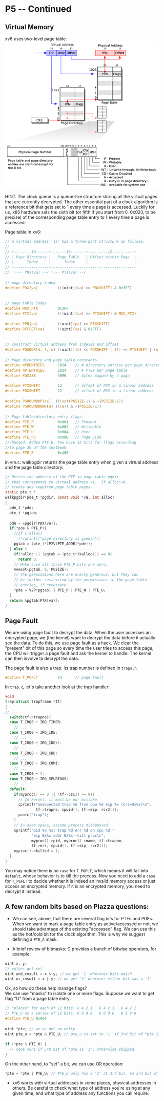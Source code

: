 # P5 -- Continued

## Virtual Memory
xv6 uses two-level page table:  
![page_table_hw](pic/page_table_hw.png)

HINT: The clock queue is a queue-like structure storing all the virtual pages that are currently decrypted. The other essential part of a clock algorithm is a reference bit that gets set to 1 every time a page is accessed. Luckily for us, x86 hardware sets the sixth bit (or fifth if you start from 0. 0x020, to be precise) of the corresponding page table entry to 1 every time a page is accessed.

Page table in xv6:
```c
// A virtual address 'la' has a three-part structure as follows:
//
// +--------10------+-------10-------+---------12----------+
// | Page Directory |   Page Table   | Offset within Page  |
// |      Index     |      Index     |                     |
// +----------------+----------------+---------------------+
//  \--- PDX(va) --/ \--- PTX(va) --/

// page directory index
#define PDX(va)         (((uint)(va) >> PDXSHIFT) & 0x3FF)


// page table index
#define MAX_PTX         0x3FF
#define PTX(va)         (((uint)(va) >> PTXSHIFT) & MAX_PTX)

#define PPN(pa)         ((uint)(pa) >> PTXSHIFT)
#define OFFSET(va)      ((uint)(va) & 0xFFF)


// construct virtual address from indexes and offset
#define PGADDR(d, t, o) ((uint)((d) << PDXSHIFT | (t) << PTXSHIFT | (o)))

// Page directory and page table constants.
#define NPDENTRIES      1024    // # directory entries per page directory
#define NPTENTRIES      1024    // # PTEs per page table
#define PGSIZE          4096    // bytes mapped by a page

#define PTXSHIFT        12      // offset of PTX in a linear address
#define PDXSHIFT        22      // offset of PDX in a linear address

#define PGROUNDUP(sz)  (((sz)+PGSIZE-1) & ~(PGSIZE-1))
#define PGROUNDDOWN(a) (((a)) & ~(PGSIZE-1))

// Page table/directory entry flags.
#define PTE_P           0x001   // Present
#define PTE_W           0x002   // Writeable
#define PTE_U           0x004   // User
#define PTE_PS          0x080   // Page Size
//changed: Added PTE_E. You have 12 bits for flags according
//to page 30 of the textbook
#define PTE_E           0x400
```
in vm.c: walkpgdir returns the page table entry when given a virtual address and the page table directory:
```c
// Return the address of the PTE in page table pgdir
// that corresponds to virtual address va.  If alloc!=0,
// create any required page table pages.
static pte_t *
walkpgdir(pde_t *pgdir, const void *va, int alloc)
{
  pde_t *pde;
  pte_t *pgtab;

  pde = &pgdir[PDX(va)];
  if(*pde & PTE_P){
    //if (!alloc)
      //cprintf("page directory is good\n");
    pgtab = (pte_t*)P2V(PTE_ADDR(*pde));
  } else {
    if(!alloc || (pgtab = (pte_t*)kalloc()) == 0)
      return 0;
    // Make sure all those PTE_P bits are zero.
    memset(pgtab, 0, PGSIZE);
    // The permissions here are overly generous, but they can
    // be further restricted by the permissions in the page table
    // entries, if necessary.
    *pde = V2P(pgtab) | PTE_P | PTE_W | PTE_U;
  }
  return &pgtab[PTX(va)];
}
```
## Page Fault

We are using page fault to decrypt the data. When the user accesses an encrypted page, we (the kernel) want to decrypt the data before it actually see the data. To do this, we use page fault as a hack. We clear the "present" bit of this page so every time the user tries to access this page, the CPU will trigger a page fault and ask the kernel to handle. The kernel can then involve to decrypt the data.

The page fault is also a trap. Its trap number is defined in `traps.h`

```C
#define T_PGFLT         14      // page fault
```

In `trap.c`, let's take another look at the trap handler:

```C
void
trap(struct trapframe *tf)
{
// ...
  switch(tf->trapno){
  case T_IRQ0 + IRQ_TIMER:
    // ...
  case T_IRQ0 + IRQ_IDE:
    // ...
  case T_IRQ0 + IRQ_IDE+1:
    // ...
  case T_IRQ0 + IRQ_KBD:
    // ...
  case T_IRQ0 + IRQ_COM1:
    // ...
  case T_IRQ0 + 7:
  case T_IRQ0 + IRQ_SPURIOUS:
    // ...
  default:
    if(myproc() == 0 || (tf->cs&3) == 0){
      // In kernel, it must be our mistake.
      cprintf("unexpected trap %d from cpu %d eip %x (cr2=0x%x)\n",
              tf->trapno, cpuid(), tf->eip, rcr2());
      panic("trap");
    }
    // In user space, assume process misbehaved.
    cprintf("pid %d %s: trap %d err %d on cpu %d "
            "eip 0x%x addr 0x%x--kill proc\n",
            myproc()->pid, myproc()->name, tf->trapno,
            tf->err, cpuid(), tf->eip, rcr2());
    myproc()->killed = 1;
  }
}
```

You may notice there is no `case` for  `T_PGFLT`, which means it will fall into `default`, whose behavior is to kill the process. Now you need to add a `case` for `T_PGFLT` to decide whether it is indeed an invalid memory access or just access an encrypted memory. If it is an encrypted memory, you need to decrypt it instead.

## A few random bits based on Piazza questions:

- We can see, above, that there are several flag bits for PTEs and PDEs.
When we want to mark a page table entry as active/accessed or not, we should take advantage of the existing "accessed" flag.
We can use this as the hot/cold bit for the clock algorithm.
This is why we suggest defining a `PTE_A` mask.

- A brief review of bitmasks:
C provides a bunch of bitwise operators, for example:
```c
uint x, y;
// values get set
uint and_result = x & y; // we get '1' wherever bits match
uint or_result = x | y; // we get '1' wherever either bit was a '1'
```
Ok, so how do these help manage flags?  
We can use "masks" to isolate one or more flags.
Suppose we want to get flag "U" from a page table entry:
```c
// "places" for each of 12 bits: 8 4 2 1   8 4 2 1   8 4 2 1
// PTE_U as a series of 12 bits: 0 0 0 0   0 0 0 0   0 1 0 0
#define PTE_U 0x004

uint *pte; // we've got an entry.
uint pte_u = *pte & PTE_U; // pte_u is set to '1' if 3rd bit of *pte is '1', or '0' if 3rd bit is '0'

if (*pte & PTE_U) {
  // code runs if 3rd bit of *pte is '1', otherwise skipped.
}
```

On the other hand, to "set" a bit, we can use OR operation:

```c
*pte = *pte | PTE_U; // PTE_U only has a '1' at 3rd bit. So 3rd bit of *pte is now '1', all other bits remain the same.
```

- xv6 works with virtual addresses in some places, physical addresses in others.
Be careful to check what type of address you're using at any given time, and what type of address any functions you call require.

<!-- https://piazza.com/class/kolxzgun59y5rs?cid=238
https://piazza.com/class/kolxzgun59y5rs?cid=241 -->
<!-- ## How to  -->
 
<!-- ## Where to encrypt in exec() -->
